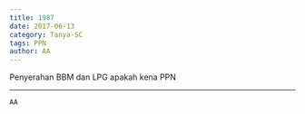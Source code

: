 ```yaml
---
title: 1987
date: 2017-06-13
category: Tanya-SC
tags: PPN
author: AA
---
```


Penyerahan BBM dan LPG apakah kena PPN

---



`AA`
